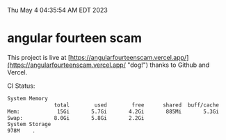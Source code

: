 Thu May  4 04:35:54 AM EDT 2023

# angular fourteen scam


This project is live at [https://angularfourteenscam.vercel.app/](https://angularfourteenscam.vercel.app/ "dog!") thanks to Github and Vercel.

CI Status: 

```bash
System Memory
               total        used        free      shared  buff/cache   available
Mem:            15Gi       5.7Gi       4.2Gi       885Mi       5.3Gi       8.3Gi
Swap:          8.0Gi       5.8Gi       2.2Gi
System Storage
978M	.
```
